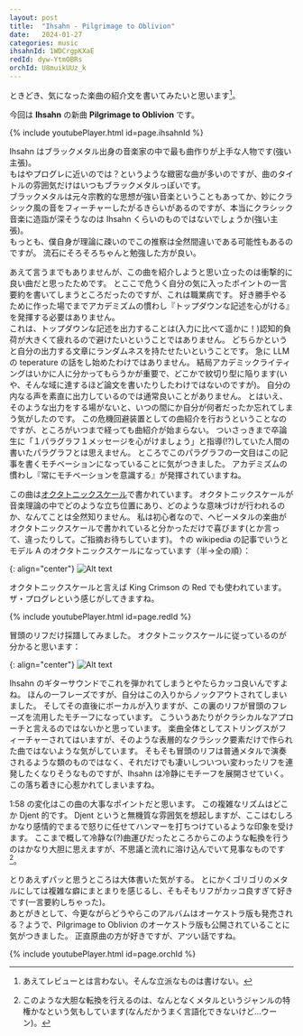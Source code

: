 ```yaml
---
layout: post
title:  "Ihsahn - Pilgrimage to Oblivion"
date:   2024-01-27
categories: music
ihsahnId: 1WDCrgpKXaE
redId: dyw-YtmOBRs
orchId: U8muikUUz_k
---
```


ときどき、気になった楽曲の紹介文を書いてみたいと思います[^1]。

今回は **Ihsahn** の新曲 **Pilgrimage to Oblivion** です。

{% include youtubePlayer.html id=page.ihsahnId %}

Ihsahn はブラックメタル出身の音楽家の中で最も曲作りが上手な人物です(強い主張)。  
もはやプログレに近いのでは？というような緻密な曲が多いのですが、曲のタイトルの雰囲気だけはいつもブラックメタルっぽいです。  
ブラックメタルは元々宗教的な思想が強い音楽ということもあってか、妙にクラシック風の音をフィーチャーしたがるきらいがあるのですが、本当にクラシック音楽に造詣が深そうなのは Ihsahn くらいのものではないでしょうか(強い主張)。  
もっとも、僕自身が理論に疎いのでこの推察は全然間違いである可能性もあるのですが。
流石にそろそろちゃんと勉強した方が良い。

あえて言うまでもありませんが、この曲を紹介しようと思い立ったのは衝撃的に良い曲だと思ったためです。
とここで危うく自分の気に入ったポイントの一言要約を書いてしまうところだったのですが、これは職業病です。
好き勝手やるために作った場でまでアカデミズムの慣わし『トップダウンな記述を心がける』を発揮する必要はありません。  
これは、トップダウンな記述を出力することは(入力に比べて遥かに！)認知的負荷が大きくて疲れるので避けたいということではありません。
どちらかというと自分の出力する文章にランダムネスを持たせたいということです。
急に LLM の teperature の話をし始めたわけではありません。
結局アカデミックライティングはいかに人に分かってもらうかが重要で、どこかで紋切り型に陥ります(いや、そんな域に達するほど論文を書いたりしたわけではないのですが)。
自分の内なる声を素直に出力しているのでは通常良いことがありません。
とはいえ、そのような出力をする場がないと、いつの間にか自分が何者だったか忘れてしまう気がしたのです。
この危機回避装置としての曲紹介を行おうということなのですが、ところがいつまで経っても曲紹介が始まらない。
ついさっきまで卒論生に「１パラグラフ１メッセージを心がけましょう」と指導(!?)していた人間の書いたパラグラフとは思えません。
ところでこのパラグラフの一文目はこの記事を書くモチベーションになっていることに気がつきました。
アカデミズムの慣わし『常にモチベーションを意識する』が発揮されていますね。

この曲は[オクタトニックスケール](https://ja.wikipedia.org/wiki/%E5%85%AB%E9%9F%B3%E9%9F%B3%E9%9A%8E)で書かれています。
オクタトニックスケールが音楽理論の中でどのような立ち位置にあり、どのような意味づけが行われるのか、なんてことは全然知りません。
私は初心者なので、ヘビーメタルの楽曲がオクタトニックスケールで書かれていると分かっただけで喜びます(とか言って、違ったりして。ご指摘お待ちしています)。
↑の wikipedia の記事でいうとモデル A のオクタトニックスケールになっています（半→全の順）：

{: align="center"}
![Alt text]({{site.baseurl}}/assets/img/posts/2024-01-27-ihsahn/octatonic.png)

オクタトニックスケールと言えば King Crimson の Red でも使われています。
ザ・プログレという感じがしてきますね。

{% include youtubePlayer.html id=page.redId %}

冒頭のリフだけ採譜してみました。
オクタトニックスケールに従っているのが分かると思います：

{: align="center"}
![Alt text]({{site.baseurl}}/assets/img/posts/2024-01-27-ihsahn/intro.png)

Ihsahn のギターサウンドでこれを弾かれてしまうとやたらカッコ良いんですよね。
ほんの一フレーズですが、自分はこの入りからノックアウトされてしまいました。
そしてその直後にボーカルが入りますが、この裏のリフが冒頭のフレーズを流用したモチーフになっています。
こういうあたりがクラシカルなアプローチと言えるのではないかと思っています。
楽曲全体としてストリングスがフィーチャーされてはいますが、そのような表層的なクラシック要素だけで作られた曲ではないような気がしています。
そもそも冒頭のリフは普通メタルで演奏されるような類のものではなく、それだけでも凄いしついつい変わったリフを連発したくなりそうなものですが、Ihsahn は冷静にモチーフを展開させていく。
この落ち着きに心惹かれてしまいますね。

1:58 の変化はこの曲の大事なポイントだと思います。
この複雑なリズムはどこか Djent 的です。
Djent というと無機質な雰囲気を想起しますが、ここはむしろかなり感情的でまるで怒りに任せてハンマーを打ちつけているような印象を受けます。
ここまで概して冷静な(?)曲運びだったところからこのような転換を行うのはかなり大胆に思えますが、不思議と流れに溶け込んでいて見事なものです[^2]。

とりあえずパッと思うところは大体書いた気がする。
とにかくゴリゴリのメタルにしては複雑な癖にまとまりを感じるし、そもそもリフがカッコ良すぎて好きです(一言要約しちゃった)。  
あとがきとして、今更ながらどうやらこのアルバムはオーケストラ版も発売される？ようで、Pilgrimage to Oblivion のオーケストラ版も公開されていることに気がつきました。
正直原曲の方が好きですが、アツい話ですね。

{% include youtubePlayer.html id=page.orchId %}

[^1]: あえてレビューとは言わない。そんな立派なものは書けない。
[^2]: このような大胆な転換を行えるのは、なんとなくメタルというジャンルの特権かなという気もしています(なんだかうまく言語化できないけど…ウーン)。